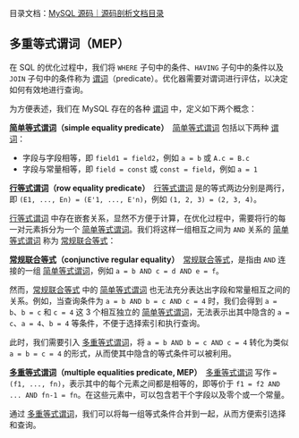 目录文档：[MySQL 源码｜源码剖析文档目录](https://zhuanlan.zhihu.com/p/714761054)

## 多重等式谓词（MEP）

在 SQL 的优化过程中，我们将 `WHERE` 子句中的条件、`HAVING` 子句中的条件以及 `JOIN` 子句中的条件称为 <u>谓词</u>（predicate）。优化器需要对谓词进行评估，以决定如何有效地进行查询。

为方便表述，我们在 MySQL 存在的各种 <u>谓词</u> 中，定义如下两个概念：

**<u>简单等式谓词</u>（simple equality predicate）**　<u>简单等式谓词</u> 包括以下两种 <u>谓词</u>：

- 字段与字段相等，即 `field1 = field2`，例如 `a = b` 或 `A.c = B.c`
- 字段与常量相等，即 `field = const` 或 `const = field`，例如 `a = 1`

**<u>行等式谓词</u>（row equality predicate）**　<u>行等式谓词</u> 是的等式两边分别是两行，即 `(E1, ..., En) = (E'1, ..., E'n)`，例如 `(1, 2, 3) = (2, 3, 4)`。

<u>行等式谓词</u> 中存在嵌套关系，显然不方便于计算，在优化过程中，需要将行的每一对元素拆分为一个 <u>简单等式谓词</u>。我们将这样一组相互之间为 `AND` 关系的 <u>简单等式谓词</u> 称为 <u>常规联合等式</u>：

**<u>常规联合等式</u>（conjunctive regular equality）**　<u>常规联合等式</u>，是指由 `AND` 连接的一组 <u>简单等式谓词</u>，例如 `a = b AND c = d AND e = f`。

然而，<u>常规联合等式</u> 中的 <u>简单等式谓词</u> 也无法充分表达出字段和常量相互之间的关系。例如，当查询条件为 `a = b AND b = c AND c = 4` 时，我们会得到 `a = b`、`b = c` 和 `c = 4` 这 3 个相互独立的 <u>简单等式谓词</u>，无法表示出其中隐含的 `a = c`、`a = 4`、`b = 4` 等条件，不便于选择索引和执行查询。

此时，我们需要引入 <u>多重等式谓词</u>，将 `a = b AND b = c AND c = 4` 转化为类似 `a = b = c = 4` 的形式，从而使其中隐含的等式条件可以被利用。

**<u>多重等式谓词</u>（multiple equalities predicate, MEP）**　<u>多重等式谓词</u> 写作 `=(f1, ..., fn)`，表示其中的每个元素之间都是相等的，即等价于 `f1 = f2 AND ... AND fn-1 = fn`。在这些元素中，可以包含若干个字段以及零个或一个常量。

通过 <u>多重等式谓词</u>，我们可以将每一组等式条件合并到一起，从而方便索引选择和查询。

